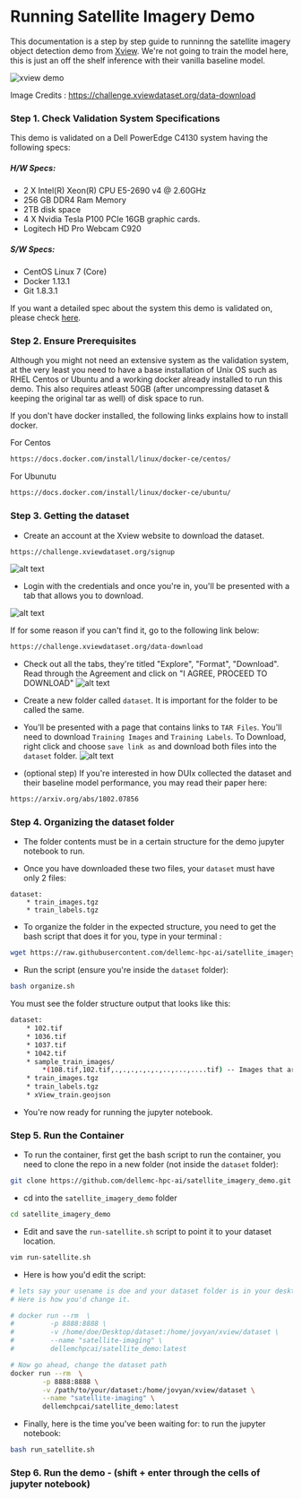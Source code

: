 # Running Satellite Imagery Demo    

This documentation is a step by step guide to runninng the satellite imagery object detection demo from [Xview](https://github.com/DIUx-xView). 
We're not going to train the model here, this is just an off the shelf inference with their vanilla 
baseline model.



![xview demo](images/example_labeled.jpg)

Image Credits : https://challenge.xviewdataset.org/data-download

### Step 1. Check Validation System Specifications

This demo is validated on a Dell PowerEdge C4130 system having the following specs:

##### H/W Specs:

* 2 X Intel(R) Xeon(R) CPU E5-2690 v4 @ 2.60GHz
* 256 GB DDR4 Ram Memory 
* 2TB disk space
* 4 X Nvidia Tesla P100 PCIe 16GB graphic cards.
* Logitech HD Pro Webcam C920

##### S/W Specs:
* CentOS Linux 7 (Core)
* Docker 1.13.1
* Git 1.8.3.1 

If you want a detailed spec about the system this demo is validated on, please check [here](hwinfo.html "Hardware Spec Info"). 


### Step 2. Ensure Prerequisites

Although you might not need an extensive system as the validation system, at the very least you need to have a base installation of Unix OS such as RHEL Centos or Ubuntu and a working docker already installed
to run this demo.  This also requires atleast 50GB (after uncompressing dataset & keeping the original tar as well) of disk space to run. 

If you don't have docker installed, the following links explains how to install docker.
 

For Centos 
```bash
https://docs.docker.com/install/linux/docker-ce/centos/
```

For Ubunutu 
```bash
https://docs.docker.com/install/linux/docker-ce/ubuntu/
```


### Step 3. Getting the dataset  

* Create an account at the Xview website to download the dataset. 
```bash
https://challenge.xviewdataset.org/signup
```


![alt text](images/create_account.PNG)


* Login with the credentials and once you're in, you'll be presented with a tab that allows you to download.

![alt text](images/choose_download.PNG)

If for some reason if you can't find it, go to the following link below:

```bash
https://challenge.xviewdataset.org/data-download
```

* Check out all the tabs, they're titled "Explore", "Format", "Download". Read through the Agreement and click on 
"I AGREE, PROCEED TO DOWNLOAD"
![alt text](images/agree_agreement.PNG)

* Create a new folder called ``dataset``. It is important for the folder to be called the same. 

* You'll be presented with a page that contains links to ``TAR Files``. You'll need to download ``Training Images`` and 
``Training Labels``. To Download, right click and choose ``save link as`` and download both files into the ``dataset`` folder.
![alt text](images/save_link_tar.png)


* (optional step) If you're interested in how DUIx collected the dataset and their baseline model performance, you may read their paper here:

```bash
https://arxiv.org/abs/1802.07856
```

### Step 4. Organizing the dataset folder 
* The folder contents must be in a certain structure for the demo jupyter notebook to run.

* Once you have downloaded these two files, your ``dataset`` must have only 2 files:

```
dataset:
    * train_images.tgz
    * train_labels.tgz
```
 

* To organize the folder in the expected structure, you need to get the bash script that does it for you, type in your terminal :
```bash
wget https://raw.githubusercontent.com/dellemc-hpc-ai/satellite_imagery_demo/master/organize.sh
```

* Run the script (ensure you're inside the ``dataset`` folder):
```bash
bash organize.sh
```

You must see the folder structure output that looks like this:
```bash
dataset:
    * 102.tif  
    * 1036.tif 
    * 1037.tif 
    * 1042.tif
    * sample_train_images/
        *(108.tif,102.tif,.,.,.,.,.,.,..,...,....tif) -- Images that are extracted
    * train_images.tgz
    * train_labels.tgz
    * xView_train.geojson
```  
* You're now ready for running the jupyter notebook.


### Step 5. Run the Container  

* To run the container, first get the bash script to run the container, you need to clone the repo
in a new folder (not inside the ``dataset`` folder): 

```bash
git clone https://github.com/dellemc-hpc-ai/satellite_imagery_demo.git
```

* cd into the ``satellite_imagery_demo`` folder

```bash
cd satellite_imagery_demo
```

* Edit and save the ``run-satellite.sh`` script to point it to your dataset location.
```bash
vim run-satellite.sh
``` 

* Here is how you'd edit the script:
```bash
# lets say your usename is doe and your dataset folder is in your desktop. 
# Here is how you'd change it. 

# docker run --rm  \
#         -p 8888:8888 \
#         -v /home/doe/Desktop/dataset:/home/jovyan/xview/dataset \
#         --name "satellite-imaging" \
#         dellemchpcai/satellite_demo:latest

```

``` bash
# Now go ahead, change the dataset path
docker run --rm  \
        -p 8888:8888 \
        -v /path/to/your/dataset:/home/jovyan/xview/dataset \
        --name "satellite-imaging" \
        dellemchpcai/satellite_demo:latest
```

* Finally, here is the time you've been waiting for: to run the jupyter notebook:
```bash 
bash run_satellite.sh
``` 

### Step 6. Run the demo - (shift + enter through the cells of jupyter notebook)

  


